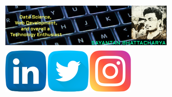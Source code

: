 ![GitHub Banner](/bg.png)

  [![LinkedIn](/linkedin.png)](https://www.linkedin.com/in/meet2sayantan/)
  [![Twitter](/twitter.png)](https://twitter.com/sayantantells)
  [![Instagram](/instagram.png)](https://www.instagram.com/sayantan.riju/)
